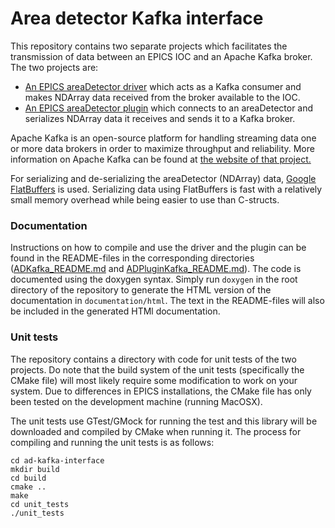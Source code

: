 # Area detector Kafka interface

This repository contains two separate projects which facilitates the transmission of data between an EPICS IOC and an Apache Kafka broker. The two projects are:

* [An EPICS areaDetector driver](ADKafka_README.md) which acts as a Kafka consumer and makes NDArray data received from the broker available to the IOC.
* [An EPICS areaDetector plugin](ADPluginKafka_README.md) which connects to an areaDetector and serializes NDArray data it receives and sends it to a Kafka broker.

Apache Kafka is an open-source platform for handling streaming data one or more data brokers in order to maximize throughput and reliability. More information on Apache Kafka can be found at [the website of that project.](https://kafka.apache.org/intro)

For serializing and de-serializing the areaDetector (NDArray) data, [Google FlatBuffers](https://github.com/google/flatbuffers) is used. Serializing data using FlatBuffers is fast with a relatively small memory overhead while being easier to use than C-structs.

### Documentation
Instructions on how to compile and use the driver and the plugin can be found in the README-files in the corresponding directories ([ADKafka_README.md](ADKafka/ADKafka_README.md) and [ADPluginKafka_README.md](ADPluginKafka/ADPluginKafka_README.md)). The code is documented using the doxygen syntax. Simply run `doxygen` in the root directory of the repository to generate the HTML version of the documentation in `documentation/html`. The text in the README-files will also be included in the generated HTMl documentation.

### Unit tests
The repository contains a directory with code for unit tests of the two projects. Do note that the build system of the unit tests (specifically the CMake file) will most likely require some modification to work on your system. Due to differences in EPICS installations, the CMake file has only been tested on the development machine (running MacOSX).

The unit tests use GTest/GMock for running the test and this library will be downloaded and compiled by CMake when running it. The process for compiling and running the unit tests is as follows:

```
cd ad-kafka-interface
mkdir build
cd build
cmake ..
make
cd unit_tests
./unit_tests
```

